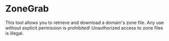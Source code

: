 # ZoneGrab
This tool allows you to retrieve and download a domain's zone file. Any use without explicit permission is prohibited! Unauthorized access to zone files is illegal.
